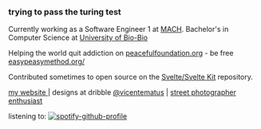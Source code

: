 ### trying to pass the turing test 

Currently working as a Software Engineer 1 at [MACH](https://www.somosmach.com/). Bachelor's in Computer Science at [University of Bio-Bio](https://www.ubiobio.cl/w/)

Helping the world quit addiction on [peacefulfoundation.org](https://peacefulfoundation.org/) - be free [easypeasymethod.org/
](https://easypeasymethod.org/)

Contributed sometimes to open source on the [Svelte/Svelte Kit]([https://github.com/sveltejs/kit](https://gist.github.com/vicentematus/d89f23d0611581acb6d417bc88de6e0b)) repository.

[ my website ](https://www.vicentematus.cl/) |  designs at dribble [@vicentematus](https://dribbble.com/vicentematus) | [street photographer enthusiast ](https://www.flickr.com/photos/vicentematus/)

listening to: 
[![spotify-github-profile](https://spotify-github-profile.kittinanx.com/api/view?uid=matusvicente&cover_image=true&theme=novatorem&show_offline=false&background_color=4b3f3f&interchange=false&bar_color=53b14f&bar_color_cover=false)](https://spotify-github-profile.kittinanx.com/api/view?uid=matusvicente&redirect=true)
